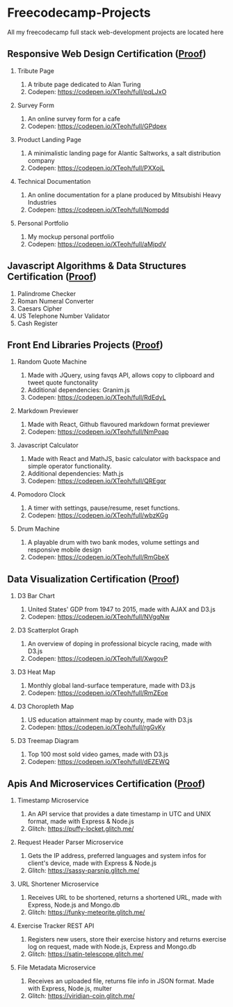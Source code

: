 # Freecodecamp-Projects
All my freecodecamp full stack web-development projects are located here

Responsive Web Design Certification ([Proof](https://www.freecodecamp.org/certification/mrgernae/responsive-web-design))
---
1. Tribute Page
   1. A tribute page dedicated to Alan Turing
   2. Codepen: https://codepen.io/XTeoh/full/pqLJxO
  
2. Survey Form
   1. An online survey form for a cafe
   2. Codepen: https://codepen.io/XTeoh/full/GPdpex
  
3. Product Landing Page
   1. A minimalistic landing page for Alantic Saltworks, a salt distribution company
   2. Codepen: https://codepen.io/XTeoh/full/PXXojL
   
4. Technical Documentation
   1. An online documentation for a plane produced by Mitsubishi Heavy Industries
   2. Codepen: https://codepen.io/XTeoh/full/Nompdd
   
5. Personal Portfolio
   1. My mockup personal portfolio
   2. Codepen: https://codepen.io/XTeoh/full/aMjpdV
   

Javascript Algorithms & Data Structures Certification ([Proof](https://www.freecodecamp.org/certification/mrgernae/javascript-algorithms-and-data-structures))
---
1. Palindrome Checker
2. Roman Numeral Converter
3. Caesars Cipher
4. US Telephone Number Validator
5. Cash Register


Front End Libraries Projects ([Proof](https://www.freecodecamp.org/certification/mrgernae/front-end-libraries))
---
1. Random Quote Machine
   1. Made with JQuery, using favqs API, allows copy to clipboard and tweet quote functonality
   2. Additional dependencies: Granim.js
   3. Codepen: https://codepen.io/XTeoh/full/RdEdyL
   
2. Markdown Previewer
   1. Made with React, Github flavoured markdown format previewer
   2. Codepen: https://codepen.io/XTeoh/full/NmPoap
   
3. Javascript Calculator
   1. Made with React and MathJS, basic calculator with backspace and simple operator functionality.
   2. Additional dependencies: Math.js
   3. Codepen: https://codepen.io/XTeoh/full/QREgqr
  
4. Pomodoro Clock
   1. A timer with settings, pause/resume, reset functions.
   2. Codepen: https://codepen.io/XTeoh/full/wbzKGg
   
5. Drum Machine
   1. A playable drum with two bank modes, volume settings and responsive mobile design
   2. Codepen: https://codepen.io/XTeoh/full/RmGbeX

Data Visualization Certification ([Proof](https://www.freecodecamp.org/certification/mrgernae/data-visualization))
---
1. D3 Bar Chart
   1. United States' GDP from 1947 to 2015, made with AJAX and D3.js
   2. Codepen: https://codepen.io/XTeoh/full/NVgqNw
   
2. D3 Scatterplot Graph
   1. An overview of doping in professional bicycle racing, made with D3.js
   2. Codepen: https://codepen.io/XTeoh/full/XwgovP
   
3. D3 Heat Map
   1. Monthly global land-surface temperature, made with D3.js
   2. Codepen: https://codepen.io/XTeoh/full/RmZEoe
   
4. D3 Choropleth Map
   1. US education attainment map by county, made with D3.js
   2. Codepen: https://codepen.io/XTeoh/full/rgGvKy
   
5. D3 Treemap Diagram
   1. Top 100 most sold video games, made with D3.js
   2. Codepen: https://codepen.io/XTeoh/full/dEZEWQ
   
Apis And Microservices Certification ([Proof](https://www.freecodecamp.org/certification/mrgernae/apis-and-microservices))
---
1. Timestamp Microservice
   1. An API service that provides a date timestamp in UTC and UNIX format, made with Express & Node.js
   2. Glitch: https://puffy-locket.glitch.me/
   
2. Request Header Parser Microservice
   1. Gets the IP address, preferred languages and system infos for client's device, made with Express & Node.js
   2. Glitch: https://sassy-parsnip.glitch.me/
   
3. URL Shortener Microservice
   1. Receives URL to be shortened, returns a shortened URL, made with Express, Node.js and Mongo.db
   2. Glitch: https://funky-meteorite.glitch.me/
   
4. Exercise Tracker REST API
   1. Registers new users, store their exercise history and returns exercise log on request, made with Node.js, Express and Mongo.db
   2. Glitch: https://satin-telescope.glitch.me/
   
5. File Metadata Microservice
   1. Receives an uploaded file, returns file info in JSON format. Made with Express, Node.js, multer
   2. Glitch: https://viridian-coin.glitch.me/

